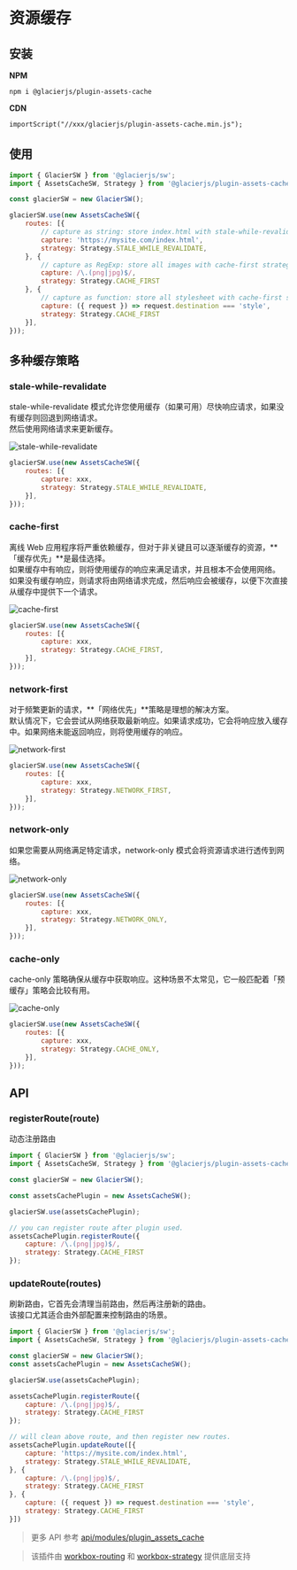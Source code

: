 # 资源缓存

## 安装

**NPM**

```shell
npm i @glacierjs/plugin-assets-cache
```

**CDN**

```html
importScript("//xxx/glacierjs/plugin-assets-cache.min.js");
```

## 使用

```javascript
import { GlacierSW } from '@glacierjs/sw';
import { AssetsCacheSW, Strategy } from '@glacierjs/plugin-assets-cache';

const glacierSW = new GlacierSW();

glacierSW.use(new AssetsCacheSW({
    routes: [{
        // capture as string: store index.html with stale-while-revalidate strategy.
        capture: 'https://mysite.com/index.html',
        strategy: Strategy.STALE_WHILE_REVALIDATE,
    }, {
        // capture as RegExp: store all images with cache-first strategy
        capture: /\.(png|jpg)$/,
        strategy: Strategy.CACHE_FIRST
    }, {
        // capture as function: store all stylesheet with cache-first strategy
        capture: ({ request }) => request.destination === 'style',
        strategy: Strategy.CACHE_FIRST
    }],
}));
```
## 多种缓存策略

### stale-while-revalidate

stale-while-revalidate 模式允许您使用缓存（如果可用）尽快响应请求，如果没有缓存则回退到网络请求。    
然后使用网络请求来更新缓存。

![stale-while-revalidate](../assets/cache-strategy/stale-while-revalidate.png)

```javascript
glacierSW.use(new AssetsCacheSW({
    routes: [{
        capture: xxx,
        strategy: Strategy.STALE_WHILE_REVALIDATE,
    }],
}));
```

### cache-first

离线 Web 应用程序将严重依赖缓存，但对于非关键且可以逐渐缓存的资源，**「缓存优先」**是最佳选择。    
如果缓存中有响应，则将使用缓存的响应来满足请求，并且根本不会使用网络。    
如果没有缓存响应，则请求将由网络请求完成，然后响应会被缓存，以便下次直接从缓存中提供下一个请求。

![cache-first](../assets/cache-strategy/cache-first.png)

```javascript
glacierSW.use(new AssetsCacheSW({
    routes: [{
        capture: xxx,
        strategy: Strategy.CACHE_FIRST,
    }],
}));
```

### network-first

对于频繁更新的请求，**「网络优先」**策略是理想的解决方案。    
默认情况下，它会尝试从网络获取最新响应。如果请求成功，它会将响应放入缓存中。如果网络未能返回响应，则将使用缓存的响应。

![network-first](../assets/cache-strategy/network-first.png)

```javascript
glacierSW.use(new AssetsCacheSW({
    routes: [{
        capture: xxx,
        strategy: Strategy.NETWORK_FIRST,
    }],
}));
```



### network-only

如果您需要从网络满足特定请求，network-only 模式会将资源请求进行透传到网络。

![network-only](../assets/cache-strategy/network-only.png)

```javascript
glacierSW.use(new AssetsCacheSW({
    routes: [{
        capture: xxx,
        strategy: Strategy.NETWORK_ONLY,
    }],
}));
```
### cache-only

cache-only 策略确保从缓存中获取响应。这种场景不太常见，它一般匹配着「预缓存」策略会比较有用。

![cache-only](../assets/cache-strategy/cache-only.png)

```javascript
glacierSW.use(new AssetsCacheSW({
    routes: [{
        capture: xxx,
        strategy: Strategy.CACHE_ONLY,
    }],
}));
```

## API

### registerRoute(route)

动态注册路由

```javascript
import { GlacierSW } from '@glacierjs/sw';
import { AssetsCacheSW, Strategy } from '@glacierjs/plugin-assets-cache';

const glacierSW = new GlacierSW();

const assetsCachePlugin = new AssetsCacheSW();

glacierSW.use(assetsCachePlugin);

// you can register route after plugin used.
assetsCachePlugin.registerRoute({
    capture: /\.(png|jpg)$/,
    strategy: Strategy.CACHE_FIRST
});
```

### updateRoute(routes)

刷新路由，它首先会清理当前路由，然后再注册新的路由。    
该接口尤其适合由外部配置来控制路由的场景。

```javascript
import { GlacierSW } from '@glacierjs/sw';
import { AssetsCacheSW, Strategy } from '@glacierjs/plugin-assets-cache';

const glacierSW = new GlacierSW();
const assetsCachePlugin = new AssetsCacheSW();

glacierSW.use(assetsCachePlugin);

assetsCachePlugin.registerRoute({
    capture: /\.(png|jpg)$/,
    strategy: Strategy.CACHE_FIRST
});

// will clean above route, and then register new routes.
assetsCachePlugin.updateRoute([{
    capture: 'https://mysite.com/index.html',
    strategy: Strategy.STALE_WHILE_REVALIDATE,
}, {
    capture: /\.(png|jpg)$/,
    strategy: Strategy.CACHE_FIRST
}, {
    capture: ({ request }) => request.destination === 'style',
    strategy: Strategy.CACHE_FIRST
}])
```


> 更多 API 参考 [api/modules/plugin_assets_cache](https://jerryc8080.github.io/glacierjs/api/modules/plugin_assets_cache_src.html)

> 该插件由 [workbox-routing](https://developers.google.com/web/tools/workbox/modules/workbox-routing) 和 [workbox-strategy](https://developers.google.com/web/tools/workbox/modules/workbox-strategies#stale-while-revalidate) 提供底层支持